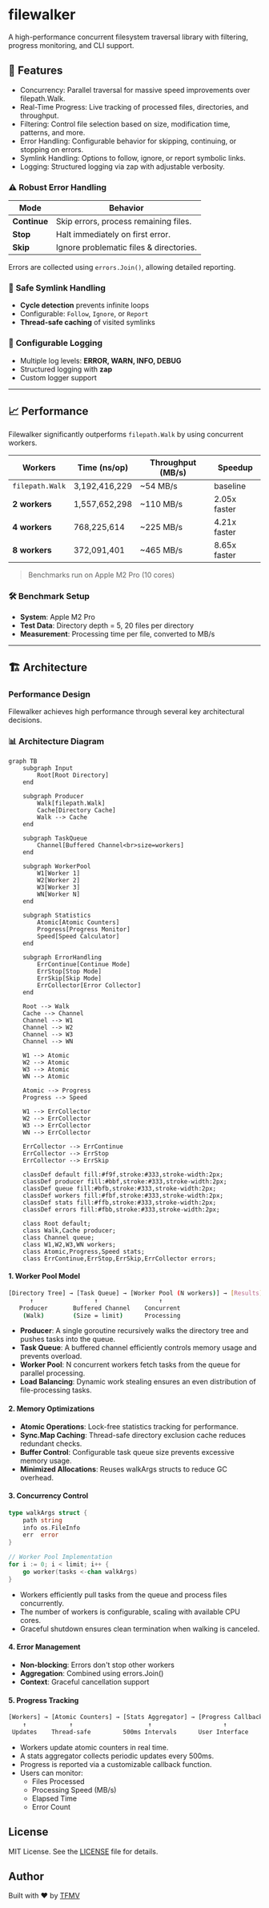 # filewalker

A high-performance concurrent filesystem traversal library with filtering, progress monitoring, and CLI support.

## 🚀 Features

- Concurrency: Parallel traversal for massive speed improvements over filepath.Walk.
- Real-Time Progress: Live tracking of processed files, directories, and throughput.
- Filtering: Control file selection based on size, modification time, patterns, and more.
- Error Handling: Configurable behavior for skipping, continuing, or stopping on errors.
- Symlink Handling: Options to follow, ignore, or report symbolic links.
- Logging: Structured logging via zap with adjustable verbosity.

### ⚠️ **Robust Error Handling**

| Mode    | Behavior |
|---------|--------------------------------------|
| **Continue** | Skip errors, process remaining files. |
| **Stop**     | Halt immediately on first error. |
| **Skip**     | Ignore problematic files & directories. |

Errors are collected using `errors.Join()`, allowing detailed reporting.

### 🔗 **Safe Symlink Handling**

- **Cycle detection** prevents infinite loops
- Configurable: `Follow`, `Ignore`, or `Report`
- **Thread-safe caching** of visited symlinks

### 📝 **Configurable Logging**

- Multiple log levels: **ERROR, WARN, INFO, DEBUG**
- Structured logging with **zap**
- Custom logger support

---

## 📈 Performance

Filewalker significantly outperforms `filepath.Walk` by using concurrent workers.

| Workers  | Time (ns/op)  | Throughput (MB/s) | Speedup |
|----------|-------------|----------------|---------|
| `filepath.Walk` | 3,192,416,229 | ~54 MB/s  | baseline |
| **2 workers**   | 1,557,652,298 | ~110 MB/s | 2.05x faster |
| **4 workers**   | 768,225,614   | ~225 MB/s | 4.21x faster |
| **8 workers**   | 372,091,401   | ~465 MB/s | 8.65x faster |

> Benchmarks run on Apple M2 Pro (10 cores)

### 🛠 **Benchmark Setup**

- **System**: Apple M2 Pro  
- **Test Data**: Directory depth = 5, 20 files per directory  
- **Measurement**: Processing time per file, converted to MB/s  

---

## 🏗 Architecture

### Performance Design

Filewalker achieves high performance through several key architectural decisions.

### 📊 Architecture Diagram

```mermaid
graph TB
    subgraph Input
        Root[Root Directory]
    end

    subgraph Producer
        Walk[filepath.Walk]
        Cache[Directory Cache]
        Walk --> Cache
    end

    subgraph TaskQueue
        Channel[Buffered Channel<br>size=workers]
    end

    subgraph WorkerPool
        W1[Worker 1]
        W2[Worker 2]
        W3[Worker 3]
        WN[Worker N]
    end

    subgraph Statistics
        Atomic[Atomic Counters]
        Progress[Progress Monitor]
        Speed[Speed Calculator]
    end

    subgraph ErrorHandling
        ErrContinue[Continue Mode]
        ErrStop[Stop Mode]
        ErrSkip[Skip Mode]
        ErrCollector[Error Collector]
    end

    Root --> Walk
    Cache --> Channel
    Channel --> W1
    Channel --> W2
    Channel --> W3
    Channel --> WN
    
    W1 --> Atomic
    W2 --> Atomic
    W3 --> Atomic
    WN --> Atomic
    
    Atomic --> Progress
    Progress --> Speed
    
    W1 --> ErrCollector
    W2 --> ErrCollector
    W3 --> ErrCollector
    WN --> ErrCollector
    
    ErrCollector --> ErrContinue
    ErrCollector --> ErrStop
    ErrCollector --> ErrSkip

    classDef default fill:#f9f,stroke:#333,stroke-width:2px;
    classDef producer fill:#bbf,stroke:#333,stroke-width:2px;
    classDef queue fill:#bfb,stroke:#333,stroke-width:2px;
    classDef workers fill:#fbf,stroke:#333,stroke-width:2px;
    classDef stats fill:#ffb,stroke:#333,stroke-width:2px;
    classDef errors fill:#fbb,stroke:#333,stroke-width:2px;

    class Root default;
    class Walk,Cache producer;
    class Channel queue;
    class W1,W2,W3,WN workers;
    class Atomic,Progress,Speed stats;
    class ErrContinue,ErrStop,ErrSkip,ErrCollector errors;
```

#### 1. Worker Pool Model

```bash
[Directory Tree] → [Task Queue] → [Worker Pool (N workers)] → [Results]
      ↑                 ↑                 ↑
   Producer       Buffered Channel    Concurrent
    (Walk)        (Size = limit)      Processing
```

- **Producer**: A single goroutine recursively walks the directory tree and pushes tasks into the queue.
- **Task Queue**: A buffered channel efficiently controls memory usage and prevents overload.
- **Worker Pool**: N concurrent workers fetch tasks from the queue for parallel processing.
- **Load Balancing**: Dynamic work stealing ensures an even distribution of file-processing tasks.

#### 2. Memory Optimizations

- **Atomic Operations**: Lock-free statistics tracking for performance.
- **Sync.Map Caching**: Thread-safe directory exclusion cache reduces redundant checks.
- **Buffer Control**: Configurable task queue size prevents excessive memory usage.
- **Minimized Allocations**: Reuses walkArgs structs to reduce GC overhead.

#### 3. Concurrency Control

```go
type walkArgs struct {
    path string
    info os.FileInfo
    err  error
}

// Worker Pool Implementation
for i := 0; i < limit; i++ {
    go worker(tasks <-chan walkArgs)
}
```

- Workers efficiently pull tasks from the queue and process files concurrently.
- The number of workers is configurable, scaling with available CPU cores.
- Graceful shutdown ensures clean termination when walking is canceled.

#### 4. Error Management

- **Non-blocking**: Errors don't stop other workers
- **Aggregation**: Combined using errors.Join()
- **Context**: Graceful cancellation support

#### 5. Progress Tracking

```bash
[Workers] → [Atomic Counters] → [Stats Aggregator] → [Progress Callback]
    ↑            ↑                     ↑                    ↑
 Updates    Thread-safe         500ms Intervals      User Interface
```

- Workers update atomic counters in real time.
- A stats aggregator collects periodic updates every 500ms.
- Progress is reported via a customizable callback function.
- Users can monitor:
  - Files Processed
  - Processing Speed (MB/s)
  - Elapsed Time
  - Error Count

## License

MIT License. See the [LICENSE](LICENSE) file for details.

## Author

Built with ❤️ by [TFMV](https://github.com/TFMV)
